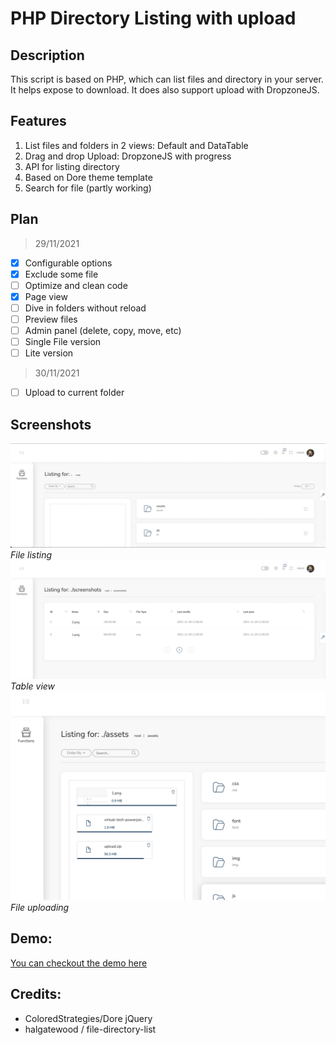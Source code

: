 # PHP Directory Listing with upload
## Description
This script is based on PHP, which can list files and directory in your server. It helps expose to download.
It does also support upload with DropzoneJS.
## Features
1. List files and folders in 2 views: Default and DataTable
2. Drag and drop Upload: DropzoneJS with progress
3. API for listing directory
4. Based on Dore theme template
5. Search for file (partly working)

## Plan
> 29/11/2021

- [x] Configurable options
- [x] Exclude some file
- [ ] Optimize and clean code
- [x] Page view
- [ ] Dive in folders without reload
- [ ] Preview files
- [ ] Admin panel (delete, copy, move, etc)
- [ ] Single File version
- [ ] Lite version

> 30/11/2021
- [ ] Upload to current folder
 
## Screenshots
![File listing](screenshots/1.png)
*File listing*
![Table view](screenshots/3.png)
*Table view*
![File uploading](screenshots/2.png)
*File uploading*
## Demo:
[You can checkout the demo here](https://nl.vslim.io)
## Credits:
- ColoredStrategies/Dore jQuery
- halgatewood / file-directory-list